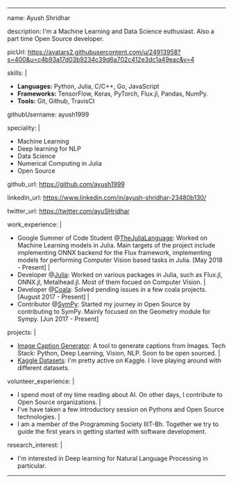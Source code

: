  ---
 name: Ayush Shridhar

 description: I'm a Machine Learning and Data Science euthusiast. Also a part time Open Source developer.
 
 picUrl: https://avatars2.githubusercontent.com/u/24913958?s=400&u=c4b93a17d03b9234c39d6a702c412e3dc1a49eac&v=4
 
 skills: |
  - **Languages:** Python, Julia, C/C++, Go, JavaScript
  - **Frameworks:** TensorFlow, Keras, PyTorch, Flux.jl, Pandas, NumPy. 
  - **Tools:** Git, Github, TravisCI
 
 githubUsername: ayush1999

speciality: |
  - Machine Learning
  - Deep learning for NLP
  - Data Science
  - Numerical Computing in Julia
  - Open Source
 
github_url: https://github.com/ayush1999

linkedIn_url: https://www.linkedin.com/in/ayush-shridhar-23480b130/

twitter_url: https://twitter.com/ayuSHridhar
 
work_experience: |
 - Google Summer of Code Student @[TheJuliaLanguage](https://julialang.org/): Worked on Machine Learning models in Julia. Main targets of the project include implementing ONNX backend for the Flux framework, implementing models for performing Computer Vision based tasks in Julia. [May 2018 - Present]
                 |
 - Developer @[Julia](https://julialang.org/): Worked on various packages in Julia, such as Flux.jl, ONNX.jl, Metalhead.jl. Most of them focued on Computer Vision.
                 |
 - Developer @[Coala](https://github.com/orgs/coala/teams/coala-developers): Solved pending issues in a few coala projects. [August 2017 - Present]
                 |   
 - Contributor @[SymPy](https://github.com/sympy): Started my journey in Open Source by contributing to SymPy. Mainly focused on the Geometry module for Sympy. [Jun 2017 - Present]

projects: |
 - [Image Caption Generator](): A tool to generate captions from Images. Tech Stack: Python, Deep Learning, Vision, NLP. Soon to be open sourced.
         |
 - [Kaggle Datasets](): I'm pretty active on Kaggle. I love playing around with different datasets. 
         
volunteer_experience: |
 - I spend most of my time reading about AI. On other days, I contribute to Open Source organizations.
                     |
 - I've have taken a few introductory session on Pythons and Open Source technologies.
                     |
 - I am a member of the Programming Society IIIT-Bh. Together we try to guide the first years in getting started with software development.
                     
research_interest: |
 - I'm interested in Deep learning for Natural Language Processing in particular. 
---